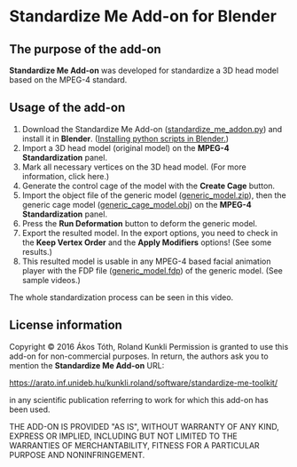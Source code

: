 # Standardize Me Add-on for Blender

## The purpose of the add-on

**Standardize Me Add-on** was developed for standardize a 3D head model based on the MPEG-4 standard.

## Usage of the add-on

1. Download the Standardize Me Add-on ([standardize_me_addon.py](files/standardize_me_addon.py)) and install it in **Blender**. ([Installing python scripts in Blender.](videos/install_blender_addon.mp4))
2. Import a 3D head model (original model) on the **MPEG-4 Standardization** panel.
3. Mark all necessary vertices on the 3D head model. (For more information, click here.)
4. Generate the control cage of the model with the **Create Cage** button.
5. Import the object file of the generic model ([generic_model.zip](files/generic_model.zip)), then the generic cage model ([generic_cage_model.obj](files/generic_cage_model.obj)) on the **MPEG-4 Standardization** panel.
6. Press the **Run Deformation** button to deform the generic model.
7. Export the resulted model. In the export options, you need to check in the **Keep Vertex Order** and the **Apply Modifiers** options! (See some results.)
8. This resulted model is usable in any MPEG-4 based facial animation player with the FDP file ([generic_model.fdp](files/generic_model.fdp)) of the generic model. (See sample videos.)

The whole standardization process can be seen in this video.

## License information

Copyright © 2016 Ákos Tóth, Roland Kunkli
Permission is granted to use this add-on for non-commercial purposes.
In return, the authors ask you to mention the **Standardize Me Add-on** URL:

https://arato.inf.unideb.hu/kunkli.roland/software/standardize-me-toolkit/
    
in any scientific publication referring to work for which this add-on has been used.

THE ADD-ON IS PROVIDED "AS IS", WITHOUT WARRANTY OF ANY KIND, EXPRESS OR IMPLIED, INCLUDING BUT NOT LIMITED TO THE WARRANTIES OF MERCHANTABILITY, FITNESS FOR A PARTICULAR PURPOSE AND NONINFRINGEMENT. 
